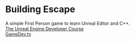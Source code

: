 # Building Escape
A simple First Person game to learn Unreal Editor and C++.</br>
[The Unreal Engine Developer Course](https://www.udemy.com/unrealcourse/)</br>
[GameDev.tv](https://www.gamedev.tv/)
